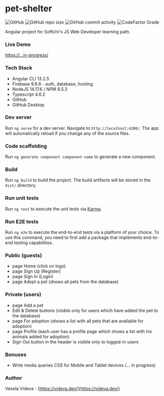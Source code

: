 # pet-shelter
![GitHub](https://img.shields.io/github/license/VeselaVideva/pet-shelter?color=blue&style=for-the-badge) ![GitHub repo size](https://img.shields.io/github/repo-size/VeselaVideva/pet-shelter?style=for-the-badge) ![GitHub commit activity](https://img.shields.io/github/commit-activity/m/VeselaVideva/pet-shelter?label=commits&style=for-the-badge) ![CodeFactor Grade](https://img.shields.io/codefactor/grade/github/VeselaVideva/pet-shelter/master?style=for-the-badge)

Angular project for SoftUni's JS Web Developer learning path.

### Live Demo
[https://...in-progress/](https://.../)

### Tech Stack

- Angular CLI 13.2.5
- Firebase 9.6.8 - auth, database, hosting
- NodeJS 14.17.6 / NPM 8.5.3
- Typescript 4.6.2
- GitHub
- GitHub Desktop

### Dev server

Run `ng serve` for a dev server. Navigate to `http://localhost:4200/`. The app will automatically reload if you change any of the source files.

### Code scaffolding

Run `ng generate component component-name` to generate a new component.

### Build

Run `ng build` to build the project. The build artifacts will be stored in the `dist/` directory.

### Run unit tests

Run `ng test` to execute the unit tests via [Karma](https://karma-runner.github.io).

### Run E2E tests

Run `ng e2e` to execute the end-to-end tests via a platform of your choice. To use this command, you need to first add a package that implements end-to-end testing capabilities.

### Public (guests)

- page Home (click on logo)
- page Sign Up (Register) 
- page Sign In (Login) 
- page Adopt a pet (shows all pets from the database)

### Private (users)

- page Add a pet 
- Edit & Delete buttons (visible only for users which have added the pet to the database)
- page For adoption (shows a list with all pets that are available for adoption)
- page Profile (each user has a profile page which shows a list with his animals added for adoption)
- Sign Out button in the header is visible only to logged-in users

### Bonuses

- Write media queries CSS for Mobile and Tablet devices (... in progress)

### Author
Vesela Videva - [https://videva.dev/](https://videva.dev/)

